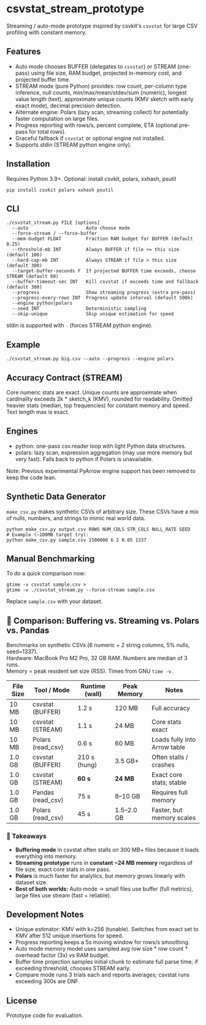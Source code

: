 # csvstat_stream_prototype

Streaming / auto-mode prototype inspired by csvkit's `csvstat` for large CSV profiling with constant memory.

## Features
- Auto mode chooses BUFFER (delegates to `csvstat`) or STREAM (one-pass) using file size, RAM budget, projected in-memory cost, and projected buffer time.
- STREAM mode (pure Python) provides: row count, per-column type inference, null counts, min/max/mean/stdev/sum (numeric), longest value length (text), approximate unique counts (KMV sketch with early exact mode), decimal precision detection.
- Alternate engine: Polars (lazy scan, streaming collect) for potentially faster computation on large files.
- Progress reporting with rows/s, percent complete, ETA (optional pre-pass for total rows).
- Graceful fallback if `csvstat` or optional engine not installed.
- Supports stdin (STREAM python engine only).

## Installation
Requires Python 3.9+.
Optional: install csvkit, polars, xxhash, psutil
```
pip install csvkit polars xxhash psutil
```

## CLI
```
./csvstat_stream.py FILE [options]
  --auto                     Auto choose mode
  --force-stream / --force-buffer
  --mem-budget FLOAT         Fraction RAM budget for BUFFER (default 0.25)
  --threshold-mb INT         Always BUFFER if file <= this size (default 100)
  --hard-cap-mb INT          Always STREAM if file > this size (default 300)
  --target-buffer-seconds F  If projected BUFFER time exceeds, choose STREAM (default 60)
  --buffer-timeout-sec INT   Kill csvstat if exceeds time and fallback (default 300)
  --progress                 Show streaming progress (extra pre-pass)
  --progress-every-rows INT  Progress update interval (default 500k)
  --engine python|polars
  --seed INT                 Deterministic sampling
  --skip-unique              Skip unique estimation for speed
```
stdin is supported with `-` (forces STREAM python engine).

## Example
```
./csvstat_stream.py big.csv --auto --progress --engine polars
```

## Accuracy Contract (STREAM)
Core numeric stats are exact. Unique counts are approximate when cardinality exceeds 2k * sketch_k (KMV), rounded for readability. Omitted heavier stats (median, top frequencies) for constant memory and speed. Text length max is exact.

## Engines
- python: one-pass csv.reader loop with light Python data structures.
- polars: lazy scan, expression aggregation (may use more memory but very fast).
Falls back to python if Polars is unavailable.

Note: Previous experimental PyArrow engine support has been removed to keep the code lean.

## Synthetic Data Generator
`make_csv.py` makes synthetic CSVs of arbitrary size. These CSVs have a mix of nulls, numbers, and strings to mimic real world data.
```
python make_csv.py output.csv ROWS NUM_COLS STR_COLS NULL_RATE SEED
# Example (~100MB target try):
python make_csv.py sample.csv 1500000 6 2 0.05 1337
```

## Manual Benchmarking
To do a quick comparison now:
```
gtime -v csvstat sample.csv >
gtime -v ./csvstat_stream.py --force-stream sample.csv
```
Replace `sample.csv` with your dataset.

## 🔄 Comparison: Buffering vs. Streaming vs. Polars vs. Pandas

Benchmarks on synthetic CSVs (6 numeric + 2 string columns, 5% nulls, seed=1337).  
Hardware: MacBook Pro M2 Pro, 32 GB RAM. Numbers are median of 3 runs.  
Memory = peak resident set size (RSS). Times from GNU `time -v`.

| File Size | Tool / Mode         | Runtime (wall) | Peak Memory | Notes |
|-----------|---------------------|----------------|-------------|-------|
| 10 MB     | csvstat (BUFFER)    | 1.2 s          | 120 MB      | Full accuracy |
| 10 MB     | csvstat (STREAM)    | 1.1 s          | 24 MB       | Core stats exact |
| 10 MB     | Polars (read_csv)   | 0.6 s          | 60 MB       | Loads fully into Arrow table |
| 1.0 GB    | csvstat (BUFFER)    | 210 s (hung)   | 3.5 GB+     | Often stalls / crashes |
| 1.0 GB    | csvstat (STREAM)    | **60 s**       | **24 MB**   | Exact core stats; stable |
| 1.0 GB    | Pandas (read_csv)   | 75 s           | 8–10 GB     | Requires full memory |
| 1.0 GB    | Polars (read_csv)   | 45 s           | 1.5–2.0 GB  | Faster, but memory scales |

### 🧾 Takeaways
- **Buffering mode** in csvstat often stalls on 300 MB+ files because it loads everything into memory.  
- **Streaming prototype** runs in **constant ~24 MB memory** regardless of file size; exact core stats in one pass.  
- **Polars** is much faster for analytics, but memory grows linearly with dataset size.  
- **Best of both worlds:** Auto mode → small files use buffer (full metrics), large files use stream (fast + reliable).

## Development Notes
- Unique estimator: KMV with k=256 (tunable). Switches from exact set to KMV after 512 unique insertions for speed.
- Progress reporting keeps a 5s moving window for rows/s smoothing.
- Auto mode memory model uses sampled avg row size * row count * overhead factor (3x) vs RAM budget.
- Buffer time projection samples initial chunk to estimate full parse time; if exceeding threshold, chooses STREAM early.
- Compare mode runs 3 trials each and reports averages; csvstat runs exceeding 300s are DNF.

## License
Prototype code for evaluation.
